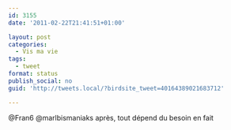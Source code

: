 ```yaml
---
id: 3155
date: '2011-02-22T21:41:51+01:00'

layout: post
categories:
  - Vis ma vie
tags:
  - tweet
format: status
publish_social: no
guid: 'http://tweets.local/?birdsite_tweet=40164389021683712'

---
```


@Fran6 @marlbismaniaks après, tout dépend du besoin en fait